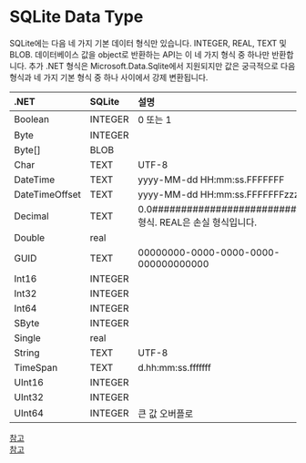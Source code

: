 # SQLite Data Type
SQLite에는 다음 네 가지 기본 데이터 형식만 있습니다. INTEGER, REAL, TEXT 및 BLOB. 데이터베이스 값을 object로 반환하는 API는 이 네 가지 형식 중 하나만 반환합니다. 추가 .NET 형식은 Microsoft.Data.Sqlite에서 지원되지만 값은 궁극적으로 다음 형식과 네 가지 기본 형식 중 하나 사이에서 강제 변환됩니다.

|.NET|SQLite|설명|
|:---|:---|:---|
|Boolean|INTEGER|0 또는 1|
|Byte|INTEGER|
|Byte[]|BLOB|	
|Char|TEXT|UTF-8|
|DateTime|TEXT|yyyy-MM-dd HH:mm:ss.FFFFFFF|
|DateTimeOffset|TEXT|yyyy-MM-dd HH:mm:ss.FFFFFFFzzz|
|Decimal|TEXT|0.0########################### 형식. REAL은 손실 형식입니다.|
|Double|real||
|GUID|TEXT|00000000-0000-0000-0000-000000000000|
|Int16|INTEGER||	
|Int32|INTEGER||
|Int64|INTEGER||
|SByte|INTEGER||	
|Single|real||
|String|TEXT|UTF-8|
|TimeSpan|TEXT|d.hh:mm:ss.fffffff|
|UInt16|INTEGER||	
|UInt32|INTEGER||
|UInt64|INTEGER|큰 값 오버플로|

[참고](https://www.sqlite.org/datatype3.html/)  
[참고](https://docs.microsoft.com/ko-kr/dotnet/standard/data/sqlite/types/)
